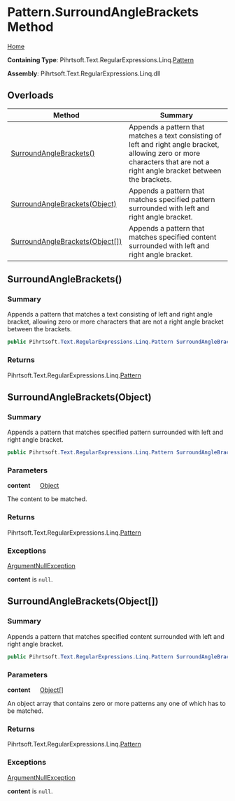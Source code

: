 # Pattern\.SurroundAngleBrackets Method

[Home](../../../../../../README.md)

**Containing Type**: Pihrtsoft\.Text\.RegularExpressions\.Linq\.[Pattern](../README.md)

**Assembly**: Pihrtsoft\.Text\.RegularExpressions\.Linq\.dll

## Overloads

| Method | Summary |
| ------ | ------- |
| [SurroundAngleBrackets()](#Pihrtsoft_Text_RegularExpressions_Linq_Pattern_SurroundAngleBrackets) | Appends a pattern that matches a text consisting of left and right angle bracket, allowing zero or more characters that are not a right angle bracket between the brackets\. |
| [SurroundAngleBrackets(Object)](#Pihrtsoft_Text_RegularExpressions_Linq_Pattern_SurroundAngleBrackets_System_Object_) | Appends a pattern that matches specified pattern surrounded with left and right angle bracket\. |
| [SurroundAngleBrackets(Object\[\])](#Pihrtsoft_Text_RegularExpressions_Linq_Pattern_SurroundAngleBrackets_System_Object___) | Appends a pattern that matches specified content surrounded with left and right angle bracket\. |

## SurroundAngleBrackets\(\) <a name="Pihrtsoft_Text_RegularExpressions_Linq_Pattern_SurroundAngleBrackets"></a>

### Summary

Appends a pattern that matches a text consisting of left and right angle bracket, allowing zero or more characters that are not a right angle bracket between the brackets\.

```csharp
public Pihrtsoft.Text.RegularExpressions.Linq.Pattern SurroundAngleBrackets()
```

### Returns

Pihrtsoft\.Text\.RegularExpressions\.Linq\.[Pattern](../README.md)

## SurroundAngleBrackets\(Object\) <a name="Pihrtsoft_Text_RegularExpressions_Linq_Pattern_SurroundAngleBrackets_System_Object_"></a>

### Summary

Appends a pattern that matches specified pattern surrounded with left and right angle bracket\.

```csharp
public Pihrtsoft.Text.RegularExpressions.Linq.Pattern SurroundAngleBrackets(object content)
```

### Parameters

**content** &emsp; [Object](https://docs.microsoft.com/en-us/dotnet/api/system.object)

The content to be matched\.

### Returns

Pihrtsoft\.Text\.RegularExpressions\.Linq\.[Pattern](../README.md)

### Exceptions

[ArgumentNullException](https://docs.microsoft.com/en-us/dotnet/api/system.argumentnullexception)

**content** is `null`\.

## SurroundAngleBrackets\(Object\[\]\) <a name="Pihrtsoft_Text_RegularExpressions_Linq_Pattern_SurroundAngleBrackets_System_Object___"></a>

### Summary

Appends a pattern that matches specified content surrounded with left and right angle bracket\.

```csharp
public Pihrtsoft.Text.RegularExpressions.Linq.Pattern SurroundAngleBrackets(params object[] content)
```

### Parameters

**content** &emsp; [Object](https://docs.microsoft.com/en-us/dotnet/api/system.object)\[\]

An object array that contains zero or more patterns any one of which has to be matched\.

### Returns

Pihrtsoft\.Text\.RegularExpressions\.Linq\.[Pattern](../README.md)

### Exceptions

[ArgumentNullException](https://docs.microsoft.com/en-us/dotnet/api/system.argumentnullexception)

**content** is `null`\.

